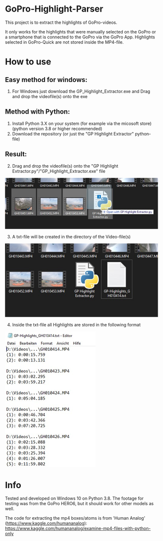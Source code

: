 # GoPro-Highlight-Parser
This project is to extract the highlights of GoPro-videos.

It only works for the highlights that were manually selected on the GoPro or a smartphone that is connected to the GoPro via the GoPro App.
Highlights selected in GoPro-Quick are not stored inside the MP4-file.


# How to use
## Easy method for windows:
1. For Windows just download the GP_Highlight_Extractor.exe and Drag and drop the videofile(s) onto the exe

## Method with Python:
1. Install Python 3.X on your system (for example via the micosoft store) (python version 3.8 or higher recommended)
2. Download the repository (or just the "GP Highlight Extractor" python-file)

## Result:
2. Drag and drop the videofile(s) onto the "GP Highlight Extractor.py"/"GP_Highlight_Extractor.exe" file

![drag and drop](/images/drag_and_drop_onto_file.jpg)

3. A txt-file will be created in the directory of the Video-file(s)

![created txt-file](/images/created_txt.jpg)

4. Inside the txt-file all Highlights are stored in the following format

![Formatting of the txt](/images/inside_txt.jpg)

# Info
Tested and developed on Windows 10 on Python 3.8.
The footage for testing was from the GoPro HERO6, but it should work for other models as well.

The code for extracting the mp4 boxes/atoms is from 'Human Analog' (https://www.kaggle.com/humananalog):
https://www.kaggle.com/humananalog/examine-mp4-files-with-python-only
